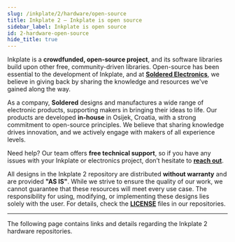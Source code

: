 ```yaml
---
slug: /inkplate/2/hardware/open-source
title: Inkplate 2 – Inkplate is open source
sidebar_label: Inkplate is open source
id: 2-hardware-open-source
hide_title: true
---
```


<SectionTitle title="Inkplate is open source" backgroundImage="/img/inkplate_2/hardware.png" />

Inkplate is a **crowdfunded, open-source project**, and its software libraries build upon other free, community-driven libraries. Open-source has been essential to the development of Inkplate, and at [**Soldered Electronics**](https://soldered.com/about-us/), we believe in giving back by sharing the knowledge and resources we've gained along the way.  

<CenteredImage src="/img/inkplate_6_motion/open_source_hardware.png" alt="Open source logo" />

As a company, **Soldered** designs and manufactures a wide range of electronic products, supporting makers in bringing their ideas to life. Our products are developed **in-house** in Osijek, Croatia, with a strong commitment to open-source principles. We believe that sharing knowledge drives innovation, and we actively engage with makers of all experience levels.  

<InfoBox>Need help? Our team offers **free technical support**, so if you have any issues with your Inkplate or electronics project, don’t hesitate to [**reach out**](https://soldered.com/contact/).</InfoBox>  


All designs in the Inkplate 2 repository are distributed **without warranty** and are provided **"AS IS"**. While we strive to ensure the quality of our work, we cannot guarantee that these resources will meet every use case. The responsibility for using, modifying, or implementing these designs lies solely with the user. For details, check the [**LICENSE**](https://github.com/SolderedElectronics/Soldered-Inkplate-10-hardware-design/blob/main/LICENSE.md) files in our repositories.

---

The following page contains links and details regarding the Inkplate 2 hardware repositories.